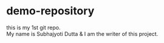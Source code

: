 # demo-repository
this is my 1st git repo.
<br>
My name is Subhajyoti Dutta & I am the writer of this project.
